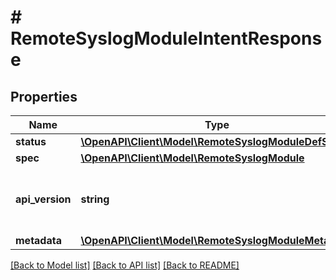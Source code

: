 # # RemoteSyslogModuleIntentResponse

## Properties

Name | Type | Description | Notes
------------ | ------------- | ------------- | -------------
**status** | [**\OpenAPI\Client\Model\RemoteSyslogModuleDefStatus**](RemoteSyslogModuleDefStatus.md) |  | [optional]
**spec** | [**\OpenAPI\Client\Model\RemoteSyslogModule**](RemoteSyslogModule.md) |  | [optional]
**api_version** | **string** | API Version of the Nutanix v3 API framework. | [default to '3.1.0']
**metadata** | [**\OpenAPI\Client\Model\RemoteSyslogModuleMetadata**](RemoteSyslogModuleMetadata.md) |  |

[[Back to Model list]](../../README.md#models) [[Back to API list]](../../README.md#endpoints) [[Back to README]](../../README.md)
